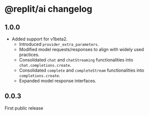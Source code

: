 # @replit/ai changelog

## 1.0.0

* Added support for v1beta2.
  * Introduced `provider_extra_parameters`.
  * Modified model requests/responses to align with widely used practices.
  * Consolidated `chat` and `chatStreaming` functionalities into `chat.completions.create`.
  * Consolidated `complete` and `completeStream` functionalities into `completions.create`.
  * Expanded model response interfaces.

## 0.0.3

First public release
